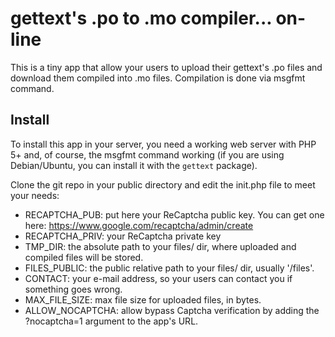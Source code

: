 gettext's .po to .mo compiler... on-line
========================================

This is a tiny app that allow your users to upload their gettext's .po files and download them compiled into .mo files. Compilation is done via msgfmt command.

Install
------

To install this app in your server, you need a working web server with PHP 5+ and, of course, the msgfmt command working (if you are using Debian/Ubuntu, you can install it with the `gettext` package). 

Clone the git repo in your public directory and edit the init.php file to meet your needs:

 * RECAPTCHA_PUB: put here your ReCaptcha public key. You can get one here: https://www.google.com/recaptcha/admin/create
 * RECAPTCHA_PRIV: your ReCaptcha private key
 * TMP_DIR: the absolute path to your files/ dir, where uploaded and compiled files will be stored.
 * FILES_PUBLIC: the public relative path to your files/ dir, usually '/files'.
 * CONTACT: your e-mail address, so your users can contact you if something goes wrong.
 * MAX_FILE_SIZE: max file size for uploaded files, in bytes.
 * ALLOW_NOCAPTCHA: allow bypass Captcha verification by adding the ?nocaptcha=1 argument to the app's URL.
